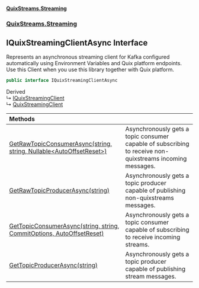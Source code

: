 #### [QuixStreams.Streaming](index.md 'index')
### [QuixStreams.Streaming](QuixStreams.Streaming.md 'QuixStreams.Streaming')

## IQuixStreamingClientAsync Interface

Represents an asynchronous streaming client for Kafka configured automatically using Environment Variables and Quix platform endpoints.  
Use this Client when you use this library together with Quix platform.

```csharp
public interface IQuixStreamingClientAsync
```

Derived  
&#8627; [IQuixStreamingClient](IQuixStreamingClient.md 'QuixStreams.Streaming.IQuixStreamingClient')  
&#8627; [QuixStreamingClient](QuixStreamingClient.md 'QuixStreams.Streaming.QuixStreamingClient')

| Methods | |
| :--- | :--- |
| [GetRawTopicConsumerAsync(string, string, Nullable&lt;AutoOffsetReset&gt;)](IQuixStreamingClientAsync.GetRawTopicConsumerAsync(string,string,Nullable_AutoOffsetReset_).md 'QuixStreams.Streaming.IQuixStreamingClientAsync.GetRawTopicConsumerAsync(string, string, System.Nullable<QuixStreams.Telemetry.Kafka.AutoOffsetReset>)') | Asynchronously gets a topic consumer capable of subscribing to receive non-quixstreams incoming messages. |
| [GetRawTopicProducerAsync(string)](IQuixStreamingClientAsync.GetRawTopicProducerAsync(string).md 'QuixStreams.Streaming.IQuixStreamingClientAsync.GetRawTopicProducerAsync(string)') | Asynchronously gets a topic producer capable of publishing non-quixstreams messages. |
| [GetTopicConsumerAsync(string, string, CommitOptions, AutoOffsetReset)](IQuixStreamingClientAsync.GetTopicConsumerAsync(string,string,CommitOptions,AutoOffsetReset).md 'QuixStreams.Streaming.IQuixStreamingClientAsync.GetTopicConsumerAsync(string, string, QuixStreams.Kafka.Transport.CommitOptions, QuixStreams.Telemetry.Kafka.AutoOffsetReset)') | Asynchronously gets a topic consumer capable of subscribing to receive incoming streams. |
| [GetTopicProducerAsync(string)](IQuixStreamingClientAsync.GetTopicProducerAsync(string).md 'QuixStreams.Streaming.IQuixStreamingClientAsync.GetTopicProducerAsync(string)') | Asynchronously gets a topic producer capable of publishing stream messages. |
